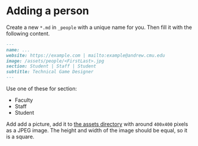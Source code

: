 # Adding a person

Create a new `*.md` in `_people` with a unique name for you. Then fill it with the following content.

```md
---
name: ...
website: https://example.com | mailto:example@andrew.cmu.edu
image: /assets/people/<FirstLast>.jpg
section: Student | Staff | Student
subtitle: Technical Game Designer
---
```

Use one of these for section:
- Faculty
- Staff
- Student

Add add a picture, add it to [the assets directory](../assets/people) with around `400x400` pixels as a JPEG image.  The height and width of the image should be equal, so it is a square.

